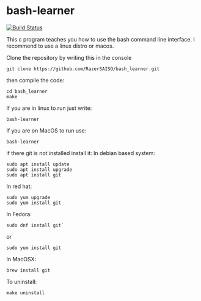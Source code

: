 # bash-learner
[![Build Status](https://travis-ci.org/K0stad1n/bash_learner.svg?branch=master)](https://travis-ci.org/K0stad1n/bash_learner)

This c program teaches you how to use the bash command line interface. I recommend to use a linux distro or macos.

Clone the repository by writing this in the console

```
git clone https://github.com/RazerSAISO/bash_learner.git
```
then compile the code:

```
cd bash_learner
make
```
If you are in linux to run just write:
```
bash-learner
```
If you are on MacOS to run use:
```
bash-learner
```
if there git is not installed install it:
In debian based system:
```
sudo apt install update
sudo apt install upgrade
sudo apt install git
```
In red hat:
```
sudo yum upgrade
sudo yum install git
```
In Fedora:
```
sudo dnf install git`
```
or 
```
sudo yum install git
```
In MacOSX:
```
brew install git
```
To uninstall:
```
make uninstall
```
